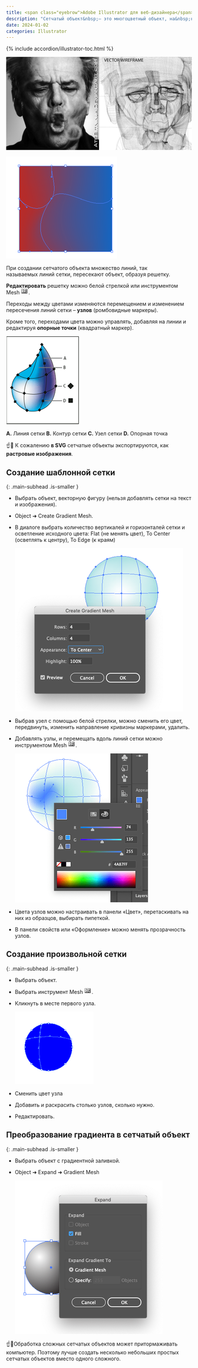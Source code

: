```yaml
---
title: <span class="eyebrow">Adobe Illustrator для веб-дизайнера</span> 9.9)&nbsp;Сетчатые объекты (meshes)
description: "Сетчатый объект&nbsp;— это многоцветный объект, на&nbsp;котором цвета распределяются в&nbsp;разных направлениях и&nbsp;плавно переходят от&nbsp;одного к&nbsp;другому. В&nbsp;общем случае имитирует освещение трехмерного объекта: шара, лица и&nbsp;т.&nbsp;д. Может также использоваться для создания искривленных градиентов для фонов."
date: 2024-01-02
categories: Illustrator
---
```


{% include accordion/illustrator-toc.html %}

![Сетчатые объекты](/assets/img/blog/2024/01-02/meshes-01.png)

![Сетчатые объекты](/assets/img/blog/2024/01-02/meshes-02.png)

При создании сетчатого объекта множество линий, так называемых линий сетки, пересекают объект, образуя решетку.

**Редактировать** решетку можно белой стрелкой или  инструментом Mesh <img class="d-inline" src="/assets/img/blog/2024/01-02/meshes-03.png" alt="Сетчатые объекты">.

Переходы между цветами изменяются перемещением и изменением пересечения линий сетки – **узлов** (ромбовидные маркеры).

Кроме того, переходами цвета можно управлять, добавляя на линии и редактируя **опорные точки** (квадратный маркер).

![Сетчатые объекты](/assets/img/blog/2024/01-02/meshes-04.png)

**A.** Линия сетки **B.** Контур сетки **C.** Узел сетки **D.** Опорная точка

☝️🧐 К сожалению **в SVG** сетчатые объекты экспортируются, как **растровые изображения**.

## Создание шаблонной сетки
{: .main-subhead .is-smaller }

- Выбрать объект, векторную фигуру (нельзя добавлять сетки на текст и изображения).
- Object ➜ Create Gradient Mesh.
- В диалоге выбрать количество вертикалей и горизонталей сетки и осветление исходного цвета: Flat (не менять цвет), To Center (осветлять к центру), To Edge (к краям)

    ![Сетчатые объекты](/assets/img/blog/2024/01-02/meshes-05.png)

- Выбрав узел с помощью белой стрелки, можно сменить его цвет, передвинуть, изменить направление кривизны маркерами, удалить.
- Добавлять узлы, и перемещать вдоль линий сетки можно инструментом Mesh <img class="d-inline" src="/assets/img/blog/2024/01-02/meshes-03.png" alt="Сетчатые объекты">.

    ![Сетчатые объекты](/assets/img/blog/2024/01-02/meshes-06.png)

- Цвета узлов можно настраивать в панели «Цвет», перетаскивать на них из образцов, выбирать пипеткой.
- В панели свойств или «Оформление» можно менять прозрачность узлов.

## Создание произвольной сетки
{: .main-subhead .is-smaller }

- Выбрать объект.
- Выбрать инструмент Mesh <img class="d-inline" src="/assets/img/blog/2024/01-02/meshes-03.png" alt="Сетчатые объекты">.
- Кликнуть в месте первого узла.

    ![Сетчатые объекты](/assets/img/blog/2024/01-02/meshes-07.png)

- Сменить цвет узла
- Добавить и раскрасить столько узлов, сколько нужно.
- Редактировать.

## Преобразование градиента в сетчатый объект
{: .main-subhead .is-smaller }

- Выбрать объект с градиентной заливкой.
- Object ➜ Expand ➜ Gradient Mesh

    ![Сетчатые объекты](/assets/img/blog/2024/01-02/meshes-08.png)

☝️🧐Обработка сложных сетчатых объектов может притормаживать компьютер. Поэтому лучше создать несколько небольших простых сетчатых объектов вместо одного сложного.
